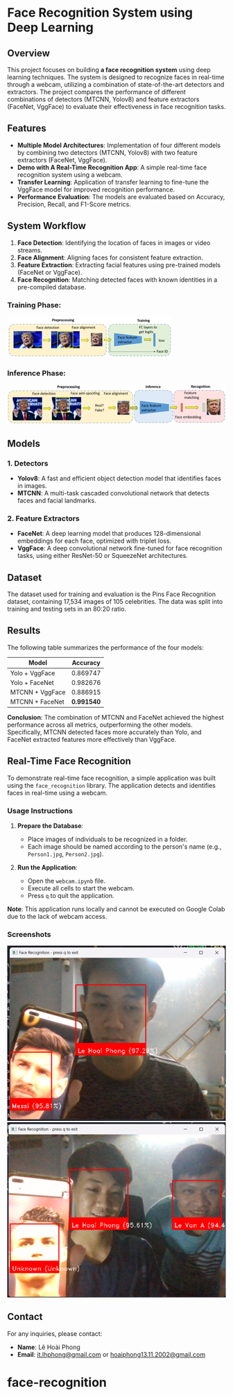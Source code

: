 # Face Recognition System using Deep Learning

## Overview

This project focuses on building **a face recognition system** using deep learning techniques. The system is designed to recognize faces in real-time through a webcam, utilizing a combination of state-of-the-art detectors and extractors. The project compares the performance of different combinations of detectors (MTCNN, Yolov8) and feature extractors (FaceNet, VggFace) to evaluate their effectiveness in face recognition tasks.

## Features

- **Multiple Model Architectures**: Implementation of four different models by combining two detectors (MTCNN, Yolov8) with two feature extractors (FaceNet, VggFace).
- **Demo with A Real-Time Recognition App**: A simple real-time face recognition system using a webcam.
- **Transfer Learning**: Application of transfer learning to fine-tune the VggFace model for improved recognition performance.
- **Performance Evaluation**: The models are evaluated based on Accuracy, Precision, Recall, and F1-Score metrics.

## System Workflow

1. **Face Detection**: Identifying the location of faces in images or video streams.
2. **Face Alignment**: Aligning faces for consistent feature extraction.
3. **Feature Extraction**: Extracting facial features using pre-trained models (FaceNet or VggFace).
4. **Face Recognition**: Matching detected faces with known identities in a pre-compiled database.

### Training Phase:
![training phase](assets/Picture1.png)

### Inference Phase:
![inference phase](assets/Picture2.png)

## Models

### 1. **Detectors**
   - **Yolov8**: A fast and efficient object detection model that identifies faces in images.
   - **MTCNN**: A multi-task cascaded convolutional network that detects faces and facial landmarks.

### 2. **Feature Extractors**
   - **FaceNet**: A deep learning model that produces 128-dimensional embeddings for each face, optimized with triplet loss.
   - **VggFace**: A deep convolutional network fine-tuned for face recognition tasks, using either ResNet-50 or SqueezeNet architectures.

## Dataset

The dataset used for training and evaluation is the Pins Face Recognition dataset, containing 17,534 images of 105 celebrities. The data was split into training and testing sets in an 80:20 ratio.

## Results

The following table summarizes the performance of the four models:

| Model           | Accuracy |
| --------------- | -------- |
| Yolo + VggFace  | 0.869747 |
| Yolo + FaceNet  | 0.982676 |
| MTCNN + VggFace | 0.886915 |
| MTCNN + FaceNet | **0.991540** |

**Conclusion**: The combination of MTCNN and FaceNet achieved the highest performance across all metrics, outperforming the other models. Specifically, MTCNN detected faces more accurately than Yolo, and FaceNet extracted features more effectively than VggFace.

## Real-Time Face Recognition

To demonstrate real-time face recognition, a simple application was built using the `face_recognition` library. The application detects and identifies faces in real-time using a webcam.

### Usage Instructions

1. **Prepare the Database**:
   - Place images of individuals to be recognized in a folder.
   - Each image should be named according to the person's name (e.g., `Person1.jpg`, `Person2.jpg`).

2. **Run the Application**:
   - Open the `webcam.ipynb` file.
   - Execute all cells to start the webcam.
   - Press `q` to quit the application.

**Note**: This application runs locally and cannot be executed on Google Colab due to the lack of webcam access.

### Screenshots
![screenshot](assets/Picture3.png)
![screenshot](assets/Picture4.png)

## Contact

For any inquiries, please contact:

- **Name**: Lê Hoài Phong
- **Email**: it.lhphong@gmail.com or hoaiphong13.11.2002@gmail.com
# face-recognition
